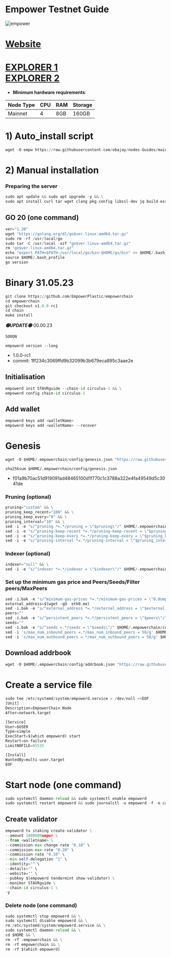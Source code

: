 # Empower Testnet Guide

![empower](https://user-images.githubusercontent.com/44331529/193969092-38e7ec7f-bca0-4bd9-a31d-5ba52b71ec81.png)

[Website](https://www.empowerchain.io/)
=
[EXPLORER 1](http://explorer.stavr.tech/empower/staking) \
[EXPLORER 2](https://testnet.ping.pub/empower)
=
- **Minimum hardware requirements**:

| Node Type |CPU | RAM  | Storage  | 
|-----------|----|------|----------|
| Mainnet   |   4| 8GB  | 160GB    |

# 1) Auto_install script
```python
wget -O empw https://raw.githubusercontent.com/obajay/nodes-Guides/main/Empower/empw && chmod +x empw && ./empw
```
# 2) Manual installation

### Preparing the server
```python
sudo apt update && sudo apt upgrade -y && \
sudo apt install curl tar wget clang pkg-config libssl-dev jq build-essential bsdmainutils git make ncdu gcc git jq chrony liblz4-tool -y
```

## GO 20 (one command)
```python
ver="1.20"
wget "https://golang.org/dl/go$ver.linux-amd64.tar.gz"
sudo rm -rf /usr/local/go
sudo tar -C /usr/local -xzf "go$ver.linux-amd64.tar.gz"
rm "go$ver.linux-amd64.tar.gz"
echo "export PATH=$PATH:/usr/local/go/bin:$HOME/go/bin" >> $HOME/.bash_profile
source $HOME/.bash_profile
go version
```


# Binary   31.05.23
```python
git clone https://github.com/EmpowerPlastic/empowerchain
cd empowerchain
git checkout v1.0.0-rc1
cd chain
make install

```
*******🟢UPDATE🟢******* 00.00.23

```python
SOOON
```

`empowerd version --long`
+ 1.0.0-rc1
+ commit: 1ff234c3069ffd9b32099b3b679eca895c3aae2e


## Initialisation
```python
empowerd init STAVRguide --chain-id circulus-1 && \
empowerd config chain-id circulus-1

```
## Add wallet
```python
empowerd keys add <walletName>
empowerd keys add <walletName> --recover
```
# Genesis
```python
wget -O $HOME/.empowerchain/config/genesis.json "https://raw.githubusercontent.com/obajay/nodes-Guides/main/Empower/genesis.json"
```

`sha256sum $HOME/.empowerchain/config/genesis.json`
- f01a9b70ac51d919091ad48465100d1f770c1c3788a322e4fa49549d5c3041de

### Pruning (optional)
```python
pruning="custom" && \
pruning_keep_recent="100" && \
pruning_keep_every="0" && \
pruning_interval="10" && \
sed -i -e "s/^pruning *=.*/pruning = \"$pruning\"/" $HOME/.empowerchain/config/app.toml && \
sed -i -e "s/^pruning-keep-recent *=.*/pruning-keep-recent = \"$pruning_keep_recent\"/" $HOME/.empowerchain/config/app.toml && \
sed -i -e "s/^pruning-keep-every *=.*/pruning-keep-every = \"$pruning_keep_every\"/" $HOME/.empowerchain/config/app.toml && \
sed -i -e "s/^pruning-interval *=.*/pruning-interval = \"$pruning_interval\"/" $HOME/.empowerchain/config/app.toml
```

### Indexer (optional)
```python
indexer="null" && \
sed -i -e "s/^indexer *=.*/indexer = \"$indexer\"/" $HOME/.empowerchain/config/config.toml
```
### Set up the minimum gas price and Peers/Seeds/Filter peers/MaxPeers
```python
sed -i.bak -e "s/^minimum-gas-prices *=.*/minimum-gas-prices = \"0.0umpwr\"/" $HOME/.empowerchain/config/app.toml
external_address=$(wget -qO- eth0.me) 
sed -i.bak -e "s/^external_address *=.*/external_address = \"$external_address:26656\"/" $HOME/.empowerchain/config/config.toml
peers=""
sed -i.bak -e "s/^persistent_peers *=.*/persistent_peers = \"$peers\"/" $HOME/.empowerchain/config/config.toml
seeds=""
sed -i.bak -e "s/^seeds =.*/seeds = \"$seeds\"/" $HOME/.empowerchain/config/config.toml
sed -i 's/max_num_inbound_peers =.*/max_num_inbound_peers = 50/g' $HOME/.empowerchain/config/config.toml
sed -i 's/max_num_outbound_peers =.*/max_num_outbound_peers = 50/g' $HOME/.empowerchain/config/config.toml
```

## Download addrbook
```python
wget -O $HOME/.empowerchain/config/addrbook.json "https://raw.githubusercontent.com/obajay/nodes-Guides/main/Empower/addrbook.json"
```

# Create a service file
```python
sudo tee /etc/systemd/system/empowerd.service > /dev/null <<EOF
[Unit]
Description=EmpowerChain Node
After=network.target

[Service]
User=$USER
Type=simple
ExecStart=$(which empowerd) start
Restart=on-failure
LimitNOFILE=65535

[Install]
WantedBy=multi-user.target
EOF
```

# Start node (one command)
```python
sudo systemctl daemon-reload && sudo systemctl enable empowerd
sudo systemctl restart empowerd && sudo journalctl -u empowerd -f -o cat
```

## Create validator
```python
empowerd tx staking create-validator \
--amount 1000000umpwr \
--from <walletname> \
--commission-max-change-rate "0.10" \
--commission-max-rate "0.20" \
--commission-rate "0.10" \
--min-self-delegation "1" \
--identity="" \
--details="" \
--website="" \
--pubkey $(empowerd tendermint show-validator) \
--moniker STAVRguide \
--chain-id circulus-1 \
-y
```

### Delete node (one command)
```python
sudo systemctl stop empowerd && \
sudo systemctl disable empowerd && \
rm /etc/systemd/system/empowerd.service && \
sudo systemctl daemon-reload && \
cd $HOME && \
rm -rf .empowerchain && \
rm -rf empowerchain && \
rm -rf $(which empowerd)
```
